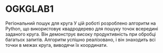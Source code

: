 # OGKGLAB1
Регіональний пошук для круга
У цій роботі розроблено алгоритм на Python, що використовує квадродерево для пошуку точок всередині заданого круга. Він демонструє високу продуктивність при обробці багатьох запитів. Алгоритм успішно реалізовано, і він знаходить всі точки в межах круга, виводячи їх координати.
